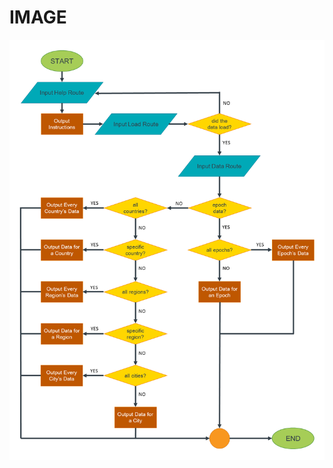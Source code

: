 # IMAGE

![](https://github.com/osvasali/my-coe332-hws/blob/main/homework07/trackingAppFlowchart.png)
